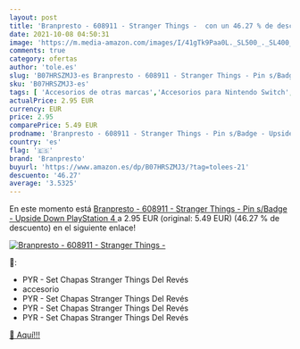 ```yaml
---
layout: post
title: 'Branpresto - 608911 - Stranger Things -  con un 46.27 % de descuento'
date: 2021-10-08 04:50:31
image: 'https://m.media-amazon.com/images/I/41gTk9Paa0L._SL500_._SL400_.jpg'
comments: true
category: ofertas
author: 'tole.es'
slug: 'B07HRSZMJ3-es Branpresto - 608911 - Stranger Things - Pin s/Badge -...'
sku: 'B07HRSZMJ3-es'
tags: [ 'Accesorios de otras marcas','Accesorios para Nintendo Switch','Accesorios para PlayStation 4','Artículos divertidos y de uso especial','Botones de los mandos para PlayStation 4','Broches de otras marcas','Hardware y juegos para Nintendo Switch','Hardware y juegos para PlayStation 4','Herramientas de reparación y repuestos para PlayStation 4','Repuestos para PlayStation 4','Ropa','Ropa y accesorios divertidos','Videojuegos','branpresto','playstation', ]
actualPrice: 2.95 EUR
currency: EUR
price: 2.95
comparePrice: 5.49 EUR
prodname: 'Branpresto - 608911 - Stranger Things - Pin s/Badge - Upside Down  PlayStation 4 '
country: 'es'
flag: '🇪🇸'
brand: 'Branpresto'
buyurl: 'https://www.amazon.es/dp/B07HRSZMJ3/?tag=tolees-21'
descuento: '46.27'
average: '3.5325'
---
```


En este momento está [Branpresto - 608911 - Stranger Things - Pin s/Badge - Upside Down  PlayStation 4 ](https://www.amazon.es/dp/B07HRSZMJ3/?tag=tolees-21) a 2.95 EUR (original: 5.49 EUR) (46.27 %  de descuento) en el siguiente enlace!

[![Branpresto - 608911 - Stranger Things - ](https://m.media-amazon.com/images/I/41gTk9Paa0L._SL500_._SL400_.jpg)](https://www.amazon.es/dp/B07HRSZMJ3/?tag=tolees-21)

🔎:

- PYR - Set Chapas Stranger Things Del Revés
- accesorio
- PYR - Set Chapas Stranger Things Del Revés
- PYR - Set Chapas Stranger Things Del Revés
- PYR - Set Chapas Stranger Things Del Revés

[🛒 Aquí!!!](https://www.amazon.es/dp/B07HRSZMJ3/?tag=tolees-21)
